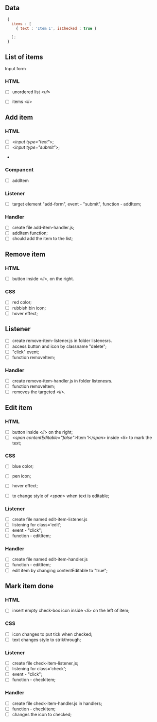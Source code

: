 <!--

  you will write dev strategies in this module basically the same as in Incremental Developments
  the only difference is that there are now more types of tasks, for example:
    `type: css`
    `type: html`
    `type: logic`
    `type: handlers`
    `type: procedures`
    `type: listeners`
    `type: init`
    `type: data`
    ...

  a single user story may require a little bit of code in each of these folders
  it will take some time and practice to get used to this

-->
## Data

```js 
 {
   items : [
     { text : 'Item 1', isChecked : true } 

   ];
 }
``` 

## List of items

Input form



### HTML

- [ ] unordered list <_ul_>
- [ ] items <_li_>



## Add item

### HTML

- [ ] <_input type="text"_>;
- [ ] <_input type="submit"_>;
- 
### Companent
- [ ] addItem
### Listener

- [ ] target element "add-form", event - "submit", function - addItem;

### Handler

- [ ] create file add-item-handler.js;
- [ ] addItem function;
- [ ] should add the item to the list;

## Remove item

### HTML  

- [ ] button inside <_li_>, on the right.

### CSS  

- [ ] red color;
- [ ] rubbish bin icon;
- [ ] hover effect;

## Listener

- [ ] create remove-item-listener.js in folder listenesrs.
- [ ] access button and icon by classname "delete";
- [ ] "click" event;
- [ ] function removeItem;

### Handler

- [ ] create remove-item-handler.js in folder listenesrs.
- [ ] function removeItem;
- [ ] removes the targeted <_li_>.

## Edit item

### HTML

- [ ] button inside <_li_> on the right;
- [ ] <_span contentEditable="false"_>Item 1<_/span_> inside <_li_> to mark the text;

### CSS

- [ ] blue color;
- [ ] pen icon;
- [ ] hover effect;

- [ ] to change style of <_span_> when text is editable;

### Listener

- [ ] create file named edit-item-listener.js
- [ ] listening for class='edit';
- [ ] event - "click";
- [ ] function - editItem;

### Handler

- [ ] create file named edit-item-handler.js
- [ ] function - editItem;
- [ ] edit item by changing contentEditable to "true";

## Mark item done

### HTML  

- [ ] insert empty check-box icon inside <_li_> on the left of item;

### CSS

- [ ] icon changes to put tick when checked;
- [ ] text changes style to strikthrough;

### Listener

- [ ] create file check-item-listener.js;
- [ ] listening for class='check';
- [ ] event - "click";
- [ ] function - checkItem;

### Handler

- [ ] create file check-item-handler.js in handlers;
- [ ] function - checkItem;
- [ ] changes the icon to checked;
